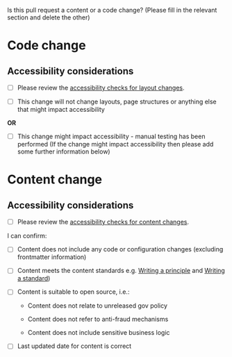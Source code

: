 Is this pull request a content or a code change? (Please fill in the relevant section and delete the other)

# Code change

## Accessibility considerations
- [ ] Please review the [accessibility checks for layout changes](https://github.com/OfqualGovUK/ofqual-standards-patterns/blob/main/technical-docs/accessibility/layout-checks.md).

- [ ] This change will not change layouts, page structures or anything else that might impact accessibility

**OR**

- [ ] This change might impact accessibility - manual testing has been performed
(If the change might impact accessibility then please add some further information below)

# Content change

## Accessibility considerations
- [ ] Please review the [accessibility checks for content changes](https://github.com/OfqualGovUK/ofqual-standards-patterns/blob/main/technical-docs/accessibility/content-checks.md).

I can confirm:
- [ ] Content does not include any code or configuration changes (excluding frontmatter information)

- [ ] Content meets the content standards
e.g. [Writing a principle](/docs/standards/writing-a-principle.md) and [Writing a standard](/docs/standards/writing-a-standard.md))

- [ ] Content is suitable to open source, i.e.:

    - Content does not relate to unreleased gov policy

    - Content does not refer to anti-fraud mechanisms

    - Content does not include sensitive business logic

- [ ] Last updated date for content is correct

